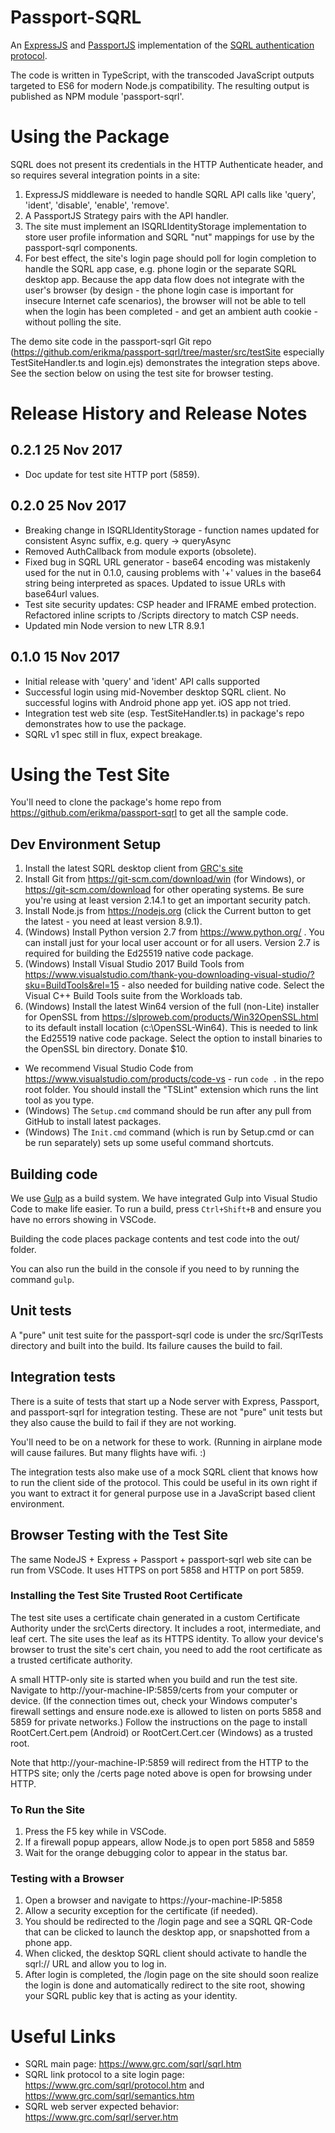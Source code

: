 # Passport-SQRL
An [ExpressJS](http://expressjs.com/) and [PassportJS](https://github.com/jaredhanson/passport) implementation of the [SQRL authentication protocol](https://www.grc.com/sqrl/sqrl.htm).

The code is written in TypeScript, with the transcoded JavaScript outputs targeted to ES6 for modern Node.js compatibility. The resulting output is published as NPM module 'passport-sqrl'.

# Using the Package
SQRL does not present its credentials in the HTTP Authenticate header, and so requires several integration points in a site:

1. ExpressJS middleware is needed to handle SQRL API calls like 'query', 'ident', 'disable', 'enable', 'remove'.
1. A PassportJS Strategy pairs with the API handler.
1. The site must implement an ISQRLIdentityStorage implementation to store user profile information and SQRL "nut" mappings for use by the passport-sqrl components.
1. For best effect, the site's login page should poll for login completion to handle the SQRL app case, e.g. phone login or the separate SQRL desktop app. Because the app data flow does not integrate with the user's browser (by design - the phone login case is important for insecure Internet cafe scenarios), the browser will not be able to tell when the login has been completed - and get an ambient auth cookie - without polling the site.

The demo site code in the passport-sqrl Git repo (https://github.com/erikma/passport-sqrl/tree/master/src/testSite especially TestSiteHandler.ts and login.ejs) demonstrates the integration steps above. See the section below on using the test site for browser testing.

# Release History and Release Notes

## 0.2.1 25 Nov 2017
* Doc update for test site HTTP port (5859).

## 0.2.0 25 Nov 2017
* Breaking change in ISQRLIdentityStorage - function names updated for consistent Async suffix, e.g. query -> queryAsync
* Removed AuthCallback from module exports (obsolete).
* Fixed bug in SQRL URL generator - base64 encoding was mistakenly used for the nut in 0.1.0, causing problems with '+' values in the base64 string  being interpreted as spaces. Updated to issue URLs with base64url values.
* Test site security updates: CSP header and IFRAME embed protection. Refactored inline scripts to /Scripts directory to match CSP needs.
* Updated min Node version to new LTR 8.9.1

## 0.1.0 15 Nov 2017
* Initial release with 'query' and 'ident' API calls supported
* Successful login using mid-November desktop SQRL client. No successful logins with Android phone app yet. iOS app not tried.
* Integration test web site (esp. TestSiteHandler.ts) in package's repo demonstrates how to use the package.
* SQRL v1 spec still in flux, expect breakage.

# Using the Test Site
You'll need to clone the package's home repo from https://github.com/erikma/passport-sqrl to get all the sample code.

## Dev Environment Setup

1. Install the latest SQRL desktop client from [GRC's site](https://www.grc.com/dev/sqrl.exe)
1. Install Git from https://git-scm.com/download/win (for Windows), or https://git-scm.com/download for other operating systems. Be sure you're using at least version 2.14.1 to get an important security patch.
1. Install Node.js from https://nodejs.org (click the Current button to get the latest - you need at least version 8.9.1).
1. (Windows) Install Python version 2.7 from https://www.python.org/ . You can install just for your local user account or for all users. Version 2.7 is required for building the Ed25519 native code package.
1. (Windows) Install Visual Studio 2017 Build Tools from https://www.visualstudio.com/thank-you-downloading-visual-studio/?sku=BuildTools&rel=15 - also needed for building native code. Select the Visual C++ Build Tools suite from the Workloads tab.
1. (Windows) Install the latest Win64 version of the full (non-Lite) installer for OpenSSL from https://slproweb.com/products/Win32OpenSSL.html to its default install location (c:\OpenSSL-Win64). This is needed to link the Ed25519 native code package. Select the option to install binaries to the OpenSSL bin directory. Donate $10.

* We recommend Visual Studio Code from https://www.visualstudio.com/products/code-vs - run `code .` in the repo root folder. You should install the "TSLint" extension which runs the lint tool as you type.
* (Windows) The `Setup.cmd` command should be run after any pull from GitHub to install latest packages.
* (Windows) The `Init.cmd` command (which is run by Setup.cmd or can be run separately) sets up some useful command shortcuts.

## Building code
We use [Gulp](https://gulpjs.org/) as a build system. We have integrated Gulp into Visual Studio Code to make life easier. To run a build, press `Ctrl+Shift+B` and ensure you have no errors showing in VSCode.

Building the code places package contents and test code into the out/ folder.

You can also run the build in the console if you need to by running the command `gulp`.

## Unit tests
A "pure" unit test suite for the passport-sqrl code is under the src/SqrlTests directory and built into the build. Its failure causes the build to fail.

## Integration tests
There is a suite of tests that start up a Node server with Express, Passport, and passport-sqrl for integration testing. These are not "pure" unit tests but they also cause the build to fail if they are not working.

You'll need to be on a network for these to work. (Running in airplane mode will cause failures. But many flights have wifi. :)

The integration tests also make use of a mock SQRL client that knows how to run the client side of the protocol. This could be useful in its own right if you want to extract it for general purpose use in a JavaScript based client environment.

## Browser Testing with the Test Site
The same NodeJS + Express + Passport + passport-sqrl web site can be run from VSCode. It uses HTTPS on port 5858 and HTTP on port 5859.

### Installing the Test Site Trusted Root Certificate
The test site uses a certificate chain generated in a custom Certificate Authority under the src\Certs directory. It includes a root, intermediate, and leaf cert. The site uses the leaf as its HTTPS identity. To allow your device's browser to trust the site's cert chain, you need to add the root certificate as a trusted certificate authority.

A small HTTP-only site is started when you build and run the test site. Navigate to http://your-machine-IP:5859/certs from your computer or device. (If the connection times out, check your Windows computer's firewall settings and ensure node.exe is allowed to listen on ports 5858 and 5859 for private networks.) Follow the instructions on the page to install RootCert.Cert.pem (Android) or RootCert.Cert.cer (Windows) as a trusted root.

Note that http://your-machine-IP:5859 will redirect from the HTTP to the HTTPS site; only the /certs page noted above is open for browsing under HTTP.

### To Run the Site

1. Press the F5 key while in VSCode.
1. If a firewall popup appears, allow Node.js to open port 5858 and 5859
1. Wait for the orange debugging color to appear in the status bar.

### Testing with a Browser

1. Open a browser and navigate to https://your-machine-IP:5858
1. Allow a security exception for the certificate (if needed).
1. You should be redirected to the /login page and see a SQRL QR-Code that can be clicked to launch the desktop app, or snapshotted from a phone app.
1. When clicked, the desktop SQRL client should activate to handle the sqrl:// URL and allow you to log in.
1. After login is completed, the /login page on the site should soon realize the login is done and automatically redirect to the site root, showing your SQRL public key that is acting as your identity.

# Useful Links

* SQRL main page: https://www.grc.com/sqrl/sqrl.htm
* SQRL link protocol to a site login page: https://www.grc.com/sqrl/protocol.htm and https://www.grc.com/sqrl/semantics.htm
* SQRL web server expected behavior: https://www.grc.com/sqrl/server.htm
